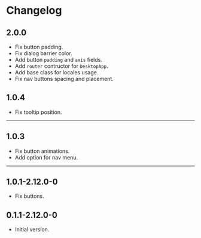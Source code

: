 # Changelog

## 2.0.0

- Fix button padding.
- Fix dialog barrier color.
- Add button `padding` and `axis` fields.
- Add `router` contructor for `DesktopApp`.
- Add base class for locales usage.
- Fix nav buttons spacing and placement.

## 1.0.4

- Fix tooltip position.

---

## 1.0.3

- Fix button animations.
- Add option for nav menu.

---

## 1.0.1-2.12.0-0

- Fix buttons.

## 0.1.1-2.12.0-0

- Initial version.
